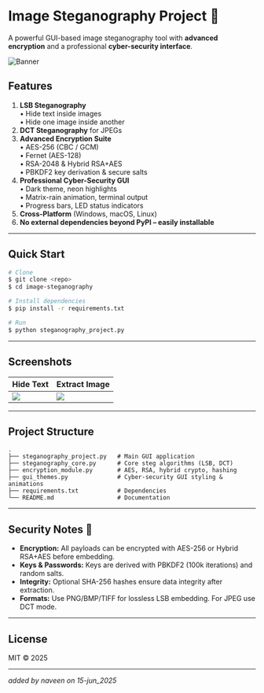 # Image Steganography Project 🚀

A powerful GUI-based image steganography tool with **advanced encryption** and a professional **cyber-security interface**.

![Banner](banner.png)

## Features

1. **LSB Steganography**  
   • Hide text inside images  
   • Hide one image inside another  
2. **DCT Steganography** for JPEGs  
3. **Advanced Encryption Suite**  
   • AES-256 (CBC / GCM)  
   • Fernet (AES-128)  
   • RSA-2048 & Hybrid RSA+AES  
   • PBKDF2 key derivation & secure salts  
4. **Professional Cyber-Security GUI**  
   • Dark theme, neon highlights  
   • Matrix-rain animation, terminal output  
   • Progress bars, LED status indicators  
5. **Cross-Platform** (Windows, macOS, Linux)
6. **No external dependencies beyond PyPI – easily installable**

---

## Quick Start

```bash
# Clone
$ git clone <repo>
$ cd image-steganography

# Install dependencies
$ pip install -r requirements.txt

# Run
$ python steganography_project.py
```

---

## Screenshots

| Hide Text | Extract Image |
|-----------|--------------|
| ![](screenshots/hide_text.png) | ![](screenshots/extract_image.png) |

---

## Project Structure

```text
.
├── steganography_project.py   # Main GUI application
├── steganography_core.py      # Core steg algorithms (LSB, DCT)
├── encryption_module.py       # AES, RSA, hybrid crypto, hashing
├── gui_themes.py              # Cyber-security GUI styling & animations
├── requirements.txt           # Dependencies
└── README.md                  # Documentation
```

---

## Security Notes 🔐

- **Encryption:** All payloads can be encrypted with AES-256 or Hybrid RSA+AES before embedding.  
- **Keys & Passwords:** Keys are derived with PBKDF2 (100k iterations) and random salts.  
- **Integrity:** Optional SHA-256 hashes ensure data integrity after extraction.  
- **Formats:** Use PNG/BMP/TIFF for lossless LSB embedding. For JPEG use DCT mode.

---

## License

MIT © 2025

---

*added by naveen on 15-jun_2025*
